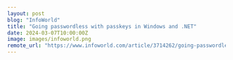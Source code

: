 ```yaml
---
layout: post
blog: "InfoWorld"
title: "Going passwordless with passkeys in Windows and .NET"
date: 2024-03-07T10:00:00Z
image: images/infoworld.png
remote_url: "https://www.infoworld.com/article/3714262/going-passwordless-with-passkeys-in-windows-and-net.html#tk.rss_applicationdevelopment"
---
```

